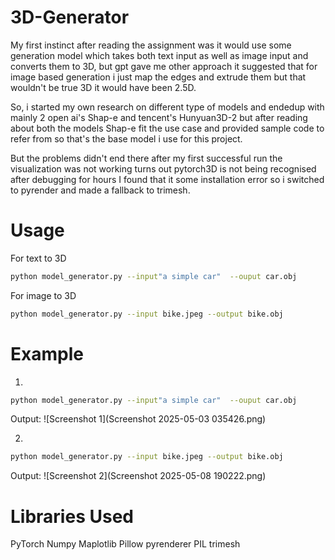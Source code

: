 # 3D-Generator
My first instinct after reading the assignment was it would use some generation model which takes both text input as well as image input and converts them to 3D, but gpt gave me other approach it suggested that for image based generation i just map the edges and extrude them but that wouldn't be true 3D it would have been 2.5D.

So, i started my own research on different type  of models and endedup with mainly 2 open ai's Shap-e and tencent's Hunyuan3D-2 but after reading about both the models Shap-e fit the use case and provided sample code to refer from so that's the base model i use for this project.

But the problems didn't end there after my first successful run the visualization was not working turns out pytorch3D is not being recognised after debugging for hours I found that it some installation error so i switched to pyrender and made a fallback to trimesh.

# Usage
For text to 3D
```bash
python model_generator.py --input"a simple car"  --ouput car.obj
```
For image to 3D
```bash
python model_generator.py --input bike.jpeg --output bike.obj
```

# Example 
1.
```bash
python model_generator.py --input"a simple car"  --ouput car.obj
```
Output:
![Screenshot 1](Screenshot 2025-05-03 035426.png)

2.
```bash
python model_generator.py --input bike.jpeg --output bike.obj
```
Output:
![Screenshot 2](Screenshot 2025-05-08 190222.png)

# Libraries Used
PyTorch
Numpy
Maplotlib
Pillow
pyrenderer
PIL
trimesh
